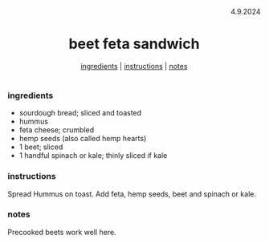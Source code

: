 <p align="right">4.9.2024</p>

<h1 align="center">beet feta sandwich</h1>

<div align="center">
  <a href="#ingredients">ingredients</a> | 
  <a href="#instructions">instructions</a> | 
  <a href="#notes">notes</a>
</div>
<br>

### ingredients
- sourdough bread; sliced and toasted 
- hummus 
- feta cheese; crumbled
- hemp seeds (also called hemp hearts)
- 1 beet; sliced 
- 1 handful spinach or kale; thinly sliced if kale 

### instructions
Spread Hummus on toast. Add feta, hemp seeds, beet and spinach or kale.

### notes 
Precooked beets work well here.
